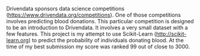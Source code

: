Drivendata sponsors data science competitions (https://www.drivendata.org/competitions). One of those competitions involves predicting blood donations. This particular competition is designed to be an introduction to Drivendata. It involves a very small dataset with a few features. This project is my attempt to use Scikit-Learn (http://scikit-learn.org) to predict the probability of individuals donating blood. At the time of my best submission my score was ranked 99 out of close to 3000.
